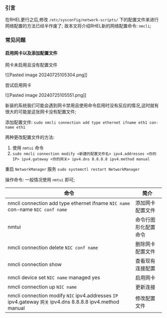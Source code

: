 ### 引言
在RHEL更行之后,修改 `/etc/sysconfig/network-scripts/` 下的配置文件来进行网络配置的方法已经半作废了;
故本文将介绍RHEL新的网络配置命令: `nmcli`;



### 常见问题
#### 启用网卡以及添加配置文件

网卡未启用且没有配置文件

![[Pasted image 20240725105304.png]]

尝试启用网卡

![[Pasted image 20240725105551.png]]

新装的系统我们可能会遇到网卡禁用且使用命令启用时没有反应的情况,这时就有很大的可能是这张网卡没有配置文件;

添加配置文件:
`sudo nmcli connection add type ethernet ifname eth1 con-name eth1`

两种更改配置文件的方法:
1. 使用 `nmtui` 命令
2. `sudo nmcli connection modify <新建的配置文件名> ipv4.addresses <你的IP> ipv4.gateway <你的网关> ipv4.dns 8.8.8.8 ipv4.method manual`

重启 `NetworkManager` 服务
`sudo systemctl restart NetworkManager`

操作命令:
一般情况使用 `nmtui` 即可;

| 命令                                                                                                      | 简介         |
| ------------------------------------------------------------------------------------------------------- | ---------- |
| nmcli connection add type ethernet ifname `NIC name` con-name `NIC conf name`                           | 添加网卡配置文件   |
| nmtui                                                                                                   | 命令行图形化配置命令 |
| nmcli connection delete `NIC conf name`                                                                 | 删除网卡配置文件   |
| nmcli connection show                                                                                   | 查看现有连接配置   |
| nmcli device set `NIC name` managed yes                                                                 | 启用网卡       |
| nmcli connection up `NIC name`                                                                          | 更新连接       |
| nmcli connection modify `NIC` ipv4.addresses `IP` ipv4.gateway `网关` ipv4.dns 8.8.8.8 ipv4.method manual | 修改配置文件     |
